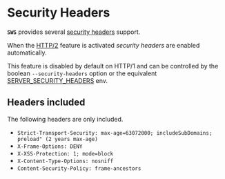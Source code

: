 # Security Headers

**`SWS`** provides several [security headers](https://web.dev/security-headers/) support.

When the [HTTP/2](../features/http2-tls.md) feature is activated *security headers* are enabled automatically.

This feature is disabled by default on HTTP/1 and can be controlled by the boolean `--security-headers` option or the equivalent [SERVER_SECURITY_HEADERS](./../configuration/environment-variables.md#server_security_headers) env.

## Headers included

The following headers are only included.

- `Strict-Transport-Security: max-age=63072000; includeSubDomains; preload" (2 years max-age)`
- `X-Frame-Options: DENY`
- `X-XSS-Protection: 1; mode=block`
- `X-Content-Type-Options: nosniff`
- `Content-Security-Policy: frame-ancestors`
